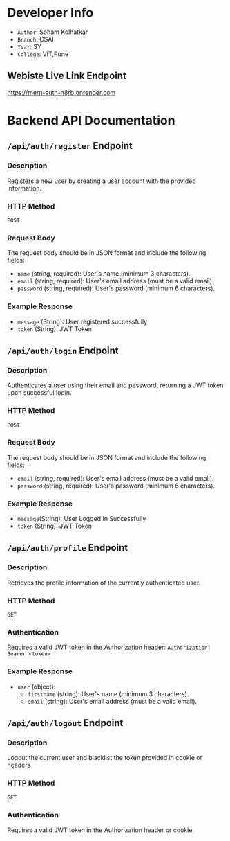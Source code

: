 # Developer Info

- `Author`: Soham Kolhatkar
- `Branch`: CSAI
- `Year`: SY
- `College`: VIT,Pune

## Webiste Live Link Endpoint

https://mern-auth-n8rb.onrender.com

# Backend API Documentation

## `/api/auth/register` Endpoint

### Description

Registers a new user by creating a user account with the provided information.

### HTTP Method

`POST`

### Request Body

The request body should be in JSON format and include the following fields:

- `name` (string, required): User's name (minimum 3 characters).
- `email` (string, required): User's email address (must be a valid email).
- `password` (string, required): User's password (minimum 6 characters).

### Example Response

- `message` (String): User registered successfully
- `token` (String): JWT Token

## `/api/auth/login` Endpoint

### Description

Authenticates a user using their email and password, returning a JWT token upon successful login.

### HTTP Method

`POST`

### Request Body

The request body should be in JSON format and include the following fields:

- `email` (string, required): User's email address (must be a valid email).
- `password` (string, required): User's password (minimum 6 characters).

### Example Response

- `message`(String): User Logged In Successfully
- `token` (String): JWT Token

## `/api/auth/profile` Endpoint

### Description

Retrieves the profile information of the currently authenticated user.

### HTTP Method

`GET`

### Authentication

Requires a valid JWT token in the Authorization header:
`Authorization: Bearer <token>`

### Example Response

- `user` (object):
  - `firstname` (string): User's name (minimum 3 characters).
  - `email` (string): User's email address (must be a valid email).

## `/api/auth/logout` Endpoint

### Description

Logout the current user and blacklist the token provided in cookie or headers

### HTTP Method

`GET`

### Authentication

Requires a valid JWT token in the Authorization header or cookie.
